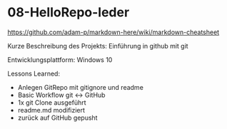 # 08-HelloRepo-leder

https://github.com/adam-p/markdown-here/wiki/markdown-cheatsheet

Kurze Beschreibung des Projekts: Einführung in github mit git

Entwicklungsplattform: Windows 10

Lessons Learned:

* Anlegen GitRepo mit gitignore und readme
* Basic Workflow git <-> GitHub
* 1x git Clone ausgeführt
* readme.md modifiziert
* zurück auf GitHub gepusht
